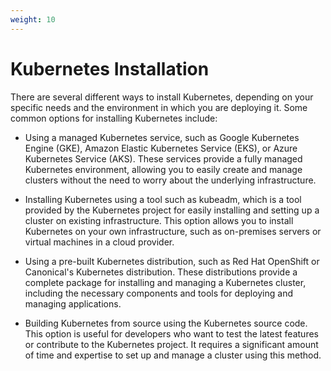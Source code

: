 ```yaml
---
weight: 10
---
```


# Kubernetes Installation

There are several different ways to install Kubernetes, depending on your specific needs and the environment in which you are deploying it. Some common options for installing Kubernetes include:

* Using a managed Kubernetes service, such as Google Kubernetes Engine (GKE), Amazon Elastic Kubernetes Service (EKS), or Azure Kubernetes Service (AKS). These services provide a fully managed Kubernetes environment, allowing you to easily create and manage clusters without the need to worry about the underlying infrastructure.

* Installing Kubernetes using a tool such as kubeadm, which is a tool provided by the Kubernetes project for easily installing and setting up a cluster on existing infrastructure. This option allows you to install Kubernetes on your own infrastructure, such as on-premises servers or virtual machines in a cloud provider.

* Using a pre-built Kubernetes distribution, such as Red Hat OpenShift or Canonical's Kubernetes distribution. These distributions provide a complete package for installing and managing a Kubernetes cluster, including the necessary components and tools for deploying and managing applications.

* Building Kubernetes from source using the Kubernetes source code. This option is useful for developers who want to test the latest features or contribute to the Kubernetes project. It requires a significant amount of time and expertise to set up and manage a cluster using this method.
